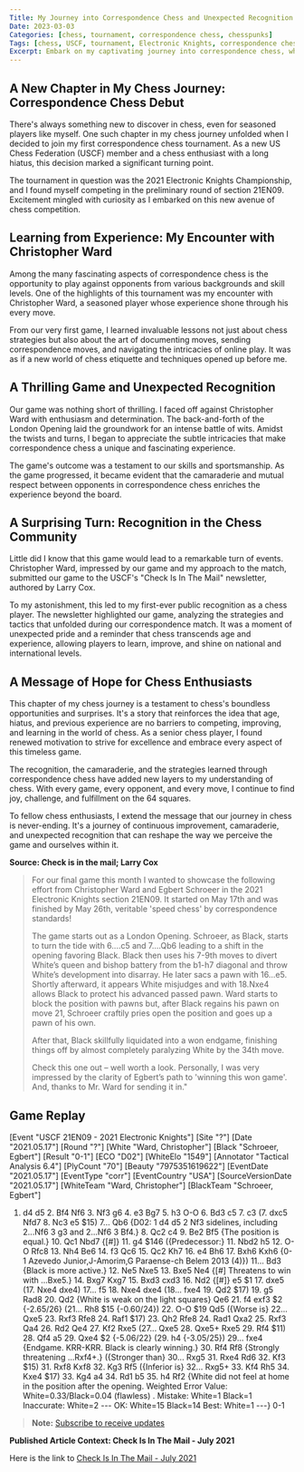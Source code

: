 ```yaml
---
Title: My Journey into Correspondence Chess and Unexpected Recognition
Date: 2023-03-03
Categories: [chess, tournament, correspondence chess, chesspunks]
Tags: [chess, USCF, tournament, Electronic Knights, correspondence chess, improvement, learning, recognition, senior chess players]
Excerpt: Embark on my captivating journey into correspondence chess, where I joined the USCF and participated in the 2021 Electronic Knights Championship. Discover the valuable lessons I learned from facing off against seasoned players and how an unexpected recognition in the chess community marked a significant milestone in my chess adventure.
---
```


## A New Chapter in My Chess Journey: Correspondence Chess Debut

There's always something new to discover in chess, even for seasoned players like myself. One such chapter in my chess journey unfolded when I decided to join my first correspondence chess tournament. As a new US Chess Federation (USCF) member and a chess enthusiast with a long hiatus, this decision marked a significant turning point.

The tournament in question was the 2021 Electronic Knights Championship, and I found myself competing in the preliminary round of section 21EN09. Excitement mingled with curiosity as I embarked on this new avenue of chess competition.

## Learning from Experience: My Encounter with Christopher Ward

Among the many fascinating aspects of correspondence chess is the opportunity to play against opponents from various backgrounds and skill levels. One of the highlights of this tournament was my encounter with Christopher Ward, a seasoned player whose experience shone through his every move.

From our very first game, I learned invaluable lessons not just about chess strategies but also about the art of documenting moves, sending correspondence moves, and navigating the intricacies of online play. It was as if a new world of chess etiquette and techniques opened up before me.

## A Thrilling Game and Unexpected Recognition

Our game was nothing short of thrilling. I faced off against Christopher Ward with enthusiasm and determination. The back-and-forth of the London Opening laid the groundwork for an intense battle of wits. Amidst the twists and turns, I began to appreciate the subtle intricacies that make correspondence chess a unique and fascinating experience.

The game's outcome was a testament to our skills and sportsmanship. As the game progressed, it became evident that the camaraderie and mutual respect between opponents in correspondence chess enriches the experience beyond the board.

## A Surprising Turn: Recognition in the Chess Community

Little did I know that this game would lead to a remarkable turn of events. Christopher Ward, impressed by our game and my approach to the match, submitted our game to the USCF's "Check Is In The Mail" newsletter, authored by Larry Cox.

To my astonishment, this led to my first-ever public recognition as a chess player. The newsletter highlighted our game, analyzing the strategies and tactics that unfolded during our correspondence match. It was a moment of unexpected pride and a reminder that chess transcends age and experience, allowing players to learn, improve, and shine on national and international levels.

## A Message of Hope for Chess Enthusiasts

This chapter of my chess journey is a testament to chess's boundless opportunities and surprises. It's a story that reinforces the idea that age, hiatus, and previous experience are no barriers to competing, improving, and learning in the world of chess. As a senior chess player, I found renewed motivation to strive for excellence and embrace every aspect of this timeless game.

The recognition, the camaraderie, and the strategies learned through correspondence chess have added new layers to my understanding of chess. With every game, every opponent, and every move, I continue to find joy, challenge, and fulfillment on the 64 squares.

To fellow chess enthusiasts, I extend the message that our journey in chess is never-ending. It's a journey of continuous improvement, camaraderie, and unexpected recognition that can reshape the way we perceive the game and ourselves within it.

**Source: Check is in the mail; Larry Cox**
>For our final game this month I wanted to showcase the following effort from Christopher Ward and Egbert Schroeer in the 2021 Electronic Knights section 21EN09. It started on May 17th and was finished by May 26th, veritable 'speed chess' by correspondence standards!
>
> The game starts out as a London Opening. Schroeer, as Black, starts to turn the tide with 6....c5 and 7....Qb6 leading to a shift in the opening favoring Black. Black then uses his 7-9th moves to divert White’s queen and bishop battery from the b1-h7 diagonal and throw White’s development into disarray. He later sacs a pawn with 16...e5. Shortly afterward, it appears White misjudges and with 18.Nxe4 allows Black to protect his advanced passed pawn. Ward starts to block the position with pawns but, after Black regains his pawn on move 21, Schroeer craftily pries open the position and goes up a pawn of his own.
>
> After that, Black skillfully liquidated into a won endgame, finishing things off by almost completely paralyzing White by the 34th move.
>
> Check this one out – well worth a look. Personally, I was very impressed by the clarity of Egbert’s path to 'winning this won game'. And, thanks to Mr. Ward for sending it in."

## Game Replay

<link rel="stylesheet" type="text/css" href="https://pgn.chessbase.com/CBReplay.css"/>
<script src="https://pgn.chessbase.com/jquery-3.0.0.min.js"></script>
<script src="https://pgn.chessbase.com/cbreplay.js" type="text/javascript"></script>

<div class="cbreplay">

[Event "USCF 21EN09 - 2021 Electronic Knights"]
[Site "?"]
[Date "2021.05.17"]
[Round "?"]
[White "Ward, Christopher"]
[Black "Schroeer, Egbert"]
[Result "0-1"]
[ECO "D02"]
[WhiteElo "1549"]
[Annotator "Tactical Analysis 6.4"]
[PlyCount "70"]
[Beauty "7975351619622"]
[EventDate "2021.05.17"]
[EventType "corr"]
[EventCountry "USA"]
[SourceVersionDate "2021.05.17"]
[WhiteTeam "Ward, Christopher"]
[BlackTeam "Schroeer, Egbert"]

1. d4 d5 2. Bf4 Nf6 3. Nf3 g6 4. e3 Bg7 5. h3 O-O 6. Bd3 c5 7. c3 (7. dxc5 Nfd7 8. Nc3 e5 $15) 7... Qb6 {D02: 1 d4 d5 2 Nf3 sidelines, including 2...Nf6 3 g3 and 2...Nf6 3 Bf4.} 8. Qc2 c4 9. Be2 Bf5 {The position is equal.} 10. Qc1 Nbd7 {[#]} 11. g4 $146 ({Predecessor:} 11. Nbd2 h5 12. O-O Rfc8 13. Nh4 Be6 14. f3 Qc6 15. Qc2 Kh7 16. e4 Bh6 17. Bxh6 Kxh6 {0-1 Azevedo Junior,J-Amorim,G Paraense-ch Belem 2013 (4)}) 11... Bd3 {Black is more active.} 12. Ne5 Nxe5 13. Bxe5 Ne4 {[#] Threatens to win with ...Bxe5.} 14. Bxg7 Kxg7 15. Bxd3 cxd3 16. Nd2 {[#]} e5 $1 17. dxe5 (17. Nxe4 dxe4) 17... f5 18. Nxe4 dxe4 (18... fxe4 19. Qd2 $17) 19. g5 Rad8 20. Qd2 {White is weak on the light squares} Qe6 21. f4 exf3 $2 {-2.65/26} (21... Rh8 $15 {-0.60/24}) 22. O-O $19 Qd5 ({Worse is} 22... Qxe5 23. Rxf3 Rfe8 24. Raf1 $17) 23. Qh2 Rfe8 24. Rad1 Qxa2 25. Rxf3 Qa4 26. Rd2 Qe4 27. Kf2 Rxe5 (27... Qxe5 28. Qxe5+ Rxe5 29. Rf4 $11) 28. Qf4 a5 29. Qxe4 $2 {-5.06/22} (29. h4 {-3.05/25}) 29... fxe4 {Endgame. KRR-KRR. Black is clearly winning.} 30. Rf4 Rf8 {Strongly threatening ...Rxf4+.} ({Stronger than} 30... Rxg5 31. Rxe4 Rd6 32. Kf3 $15) 31. Rxf8 Kxf8 32. Kg3 Rf5 ({Inferior is} 32... Rxg5+ 33. Kf4 Rh5 34. Kxe4 $17) 33. Kg4 a4 34. Rd1 b5 35. h4 Rf2 {White did not feel at home in the position after the opening.   Weighted Error Value: White=0.33/Black=0.04 (flawless) .  Mistake:       	White=1     	Black=1      Inaccurate:     	White=2     	---        OK:         	White=15    	Black=14     Best:        	White=1     	---} 0-1

</div>

> **Note:** [Subscribe to receive updates](https://follow.it/senior-chess-improver?leanpub)

**Published Article Context: Check Is In The Mail - July 2021**

Here is the link to [Check Is In The Mail - July 2021](https://new.uschess.org/news/check-mail-july-2021)

